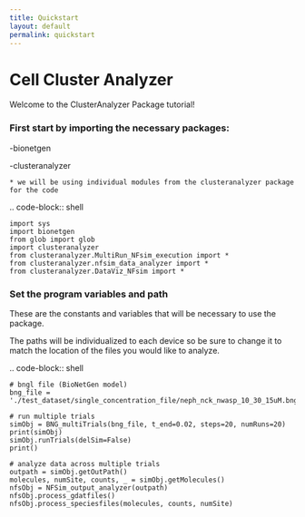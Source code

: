 ```yaml
---
title: Quickstart
layout: default
permalink: quickstart
---
```


# Cell Cluster Analyzer

Welcome to the ClusterAnalyzer Package tutorial!


### First start by importing the necessary packages:

-bionetgen

-clusteranalyzer
    
    * we will be using individual modules from the clusteranalyzer package for the code

.. code-block:: shell

    import sys
    import bionetgen
    from glob import glob
    import clusteranalyzer
    from clusteranalyzer.MultiRun_NFsim_execution import *
    from clusteranalyzer.nfsim_data_analyzer import *
    from clusteranalyzer.DataViz_NFsim import *
    
   
### Set the program variables and path

These are the constants and variables that will be necessary to use the package.

The paths will be individualized to each device so be sure to change it to match the location of the files you would like to analyze.

.. code-block:: shell
    
    # bngl file (BioNetGen model) 
    bng_file = './test_dataset/single_concentration_file/neph_nck_nwasp_10_30_15uM.bngl'

    # run multiple trials
    simObj = BNG_multiTrials(bng_file, t_end=0.02, steps=20, numRuns=20)
    print(simObj)
    simObj.runTrials(delSim=False)
    print()

    # analyze data across multiple trials
    outpath = simObj.getOutPath()
    molecules, numSite, counts, _ = simObj.getMolecules()
    nfsObj = NFSim_output_analyzer(outpath)
    nfsObj.process_gdatfiles()
    nfsObj.process_speciesfiles(molecules, counts, numSite)


